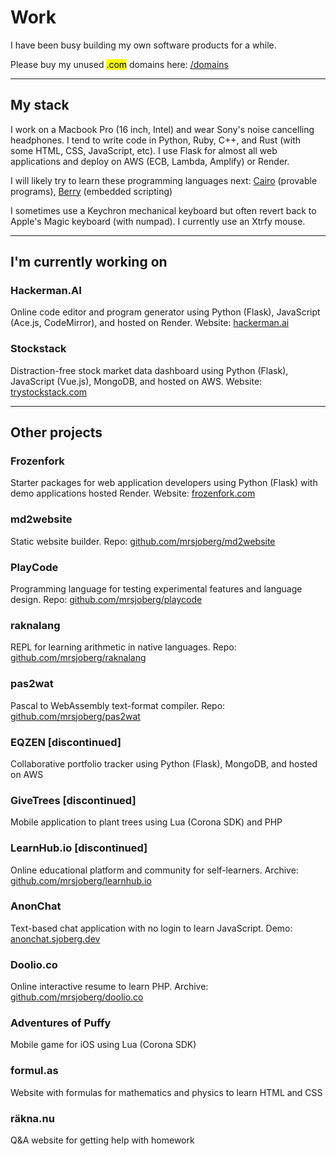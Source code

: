 # Work

I have been busy building my own software products for a while.

Please buy my unused <mark>.com</mark> domains here: [/domains](/domains.html)

---

## My stack

I work on a Macbook Pro (16 inch, Intel) and wear Sony's noise cancelling headphones. I tend to write code in Python, Ruby, C++, and Rust (with some HTML, CSS, JavaScript, etc). I use Flask for almost all web applications and deploy on AWS (ECB, Lambda, Amplify) or Render.

I will likely try to learn these programming languages next: [Cairo](https://www.cairo-lang.org/) (provable programs), [Berry](https://berry-lang.github.io/) (embedded scripting)

I sometimes use a Keychron mechanical keyboard but often revert back to Apple's Magic keyboard (with numpad). I currently use an Xtrfy mouse.

---

## I'm currently working on

### Hackerman.AI

Online code editor and program generator using Python (Flask), JavaScript (Ace.js, CodeMirror), and hosted on Render. Website: [hackerman.ai](https://hackerman.ai)

### Stockstack

Distraction-free stock market data dashboard using Python (Flask), JavaScript (Vue.js), MongoDB, and hosted on AWS. Website: [trystockstack.com](https://trystockstack.com)

---

## Other projects

### Frozenfork

Starter packages for web application developers using Python (Flask) with demo applications hosted Render. Website: [frozenfork.com](https://frozenfork.com)

### md2website

Static website builder. Repo: [github.com/mrsjoberg/md2website](https://github.com/mrsjoberg/md2website)

### PlayCode

Programming language for testing experimental features and language design. Repo: [github.com/mrsjoberg/playcode](https://github.com/mrsjoberg/playcode)

### raknalang

REPL for learning arithmetic in native languages. Repo: [github.com/mrsjoberg/raknalang](https://github.com/mrsjoberg/raknalang)

### pas2wat

Pascal to WebAssembly text-format compiler. Repo: [github.com/mrsjoberg/pas2wat](https://github.com/mrsjoberg/pas2wat)

### EQZEN [discontinued]

Collaborative portfolio tracker using Python (Flask), MongoDB, and hosted on AWS

### GiveTrees [discontinued]

Mobile application to plant trees using Lua (Corona SDK) and PHP

### LearnHub.io [discontinued]

Online educational platform and community for self-learners. Archive: [github.com/mrsjoberg/learnhub.io](https://github.com/mrsjoberg/learnhub.io)

### AnonChat

Text-based chat application with no login to learn JavaScript. Demo: [anonchat.sjoberg.dev](https://anonchat.sjoberg.dev/)

### Doolio.co

Online interactive resume to learn PHP. Archive: [github.com/mrsjoberg/doolio.co](https://github.com/mrsjoberg/doolio.co)

### Adventures of Puffy

Mobile game for iOS using Lua (Corona SDK)

### formul.as

Website with formulas for mathematics and physics to learn HTML and CSS

### räkna.nu

Q&A website for getting help with homework
